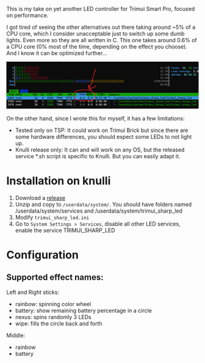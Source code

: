 This is my take on yet another LED controller for Trimui Smart Pro, focused on performance.

I got tired of seeing the other alternatives out there taking around ~5% of a CPU core, which I consider unacceptable just to switch up some dumb lights. Even more so they are all written in C.
This one takes around 0.6% of a CPU core (0% most of the time, depending on the effect you choose).
And I know it can be optimized further...

![cpu_consumption](wiki/cpu_usage.png)

On the other hand, since I wrote this for myself, it has a few limitations:

* Tested only on TSP: It could work on Trimui Brick but since there are some hardware differences, you should expect some LEDs to not light up.
* Knulli release only: It can and will work on any OS, but the released service *.sh script is specific to Knulli. But you can easily adapt it.

Installation on knulli
=======

1. Download a [release](https://github.com/andriniaina/trimui_sharp_led/releases/latest)
2. Unzip and copy to `/userdata/system/`. You should have folders named /userdata/system/services and /userdata/system/trimui_sharp_led
3. Modify `trimui_sharp_led.ini`
4. Go to `System Settings > Services`, disable all other LED services, enable the service TRIMUI_SHARP_LED

Configuration
=======

## Supported effect names:

Left and Right sticks:
 * rainbow: spinning color wheel
 * battery: show remaining battery percentage in a circle
 * nexus: spins randomly 3 LEDs
 * wipe: fills the circle back and forth

Middle:
 * rainbow
 * battery
